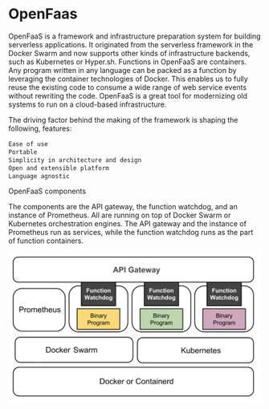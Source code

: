 # OpenFaas

OpenFaaS is a framework and infrastructure preparation system for building serverless applications. It originated from the serverless framework in the Docker Swarm and now supports other kinds of infrastructure backends, such as Kubernetes or Hyper.sh. Functions in OpenFaaS are containers. Any program written in any language can be packed as a function by leveraging the container technologies of Docker. This enables us to fully reuse the existing code to consume a wide range of web service events without rewriting the code. OpenFaaS is a great tool for modernizing old systems to run on a cloud-based infrastructure.

The driving factor behind the making of the framework is shaping the following, features:

    Ease of use
    Portable
    Simplicity in architecture and design
    Open and extensible platform
    Language agnostic
    
    
OpenFaaS components

The components are the API gateway, the function watchdog, and an instance of Prometheus. All are running on top of Docker Swarm or Kubernetes orchestration engines. The API gateway and the instance of Prometheus run as services, while the function watchdog runs as the part of function containers.

![alt text](https://github.com/dipsscor/OpenFaas-Serverless-Framework/blob/master/screenshots/architecture.png)

